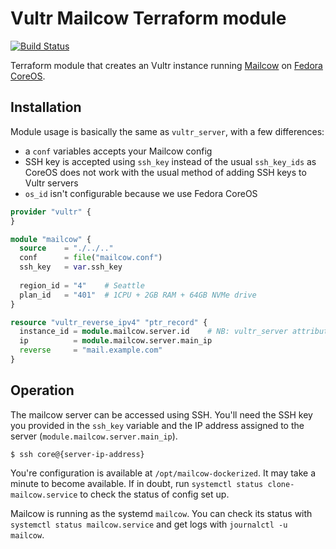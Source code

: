 # Vultr Mailcow Terraform module

[![Build Status][build-badge]][build-link]

[build-badge]: https://cloud.drone.io/api/badges/nsmith5/terraform-vultr-mailcow/status.svg
[build-link]: https://cloud.drone.io/nsmith5/terraform-vultr-mailcow

Terraform module that creates an Vultr instance running [Mailcow][mailcow] on
[Fedora CoreOS][fcos].

[mailcow]: https://mailcow.email/
[fcos]: https://docs.fedoraproject.org/en-US/fedora-coreos/

## Installation

Module usage is basically the same as `vultr_server`, with a few differences:

- a `conf` variables accepts your Mailcow config
- SSH key is accepted using `ssh_key` instead of the usual `ssh_key_ids` as
  CoreOS does not work with the usual method of adding SSH keys to Vultr
servers
- `os_id` isn't configurable because we use Fedora CoreOS

```terraform
provider "vultr" {
}

module "mailcow" {
  source    = "./../.."
  conf      = file("mailcow.conf")
  ssh_key   = var.ssh_key 
  
  region_id = "4"    # Seattle
  plan_id   = "401"  # 1CPU + 2GB RAM + 64GB NVMe drive
}

resource "vultr_reverse_ipv4" "ptr_record" {
  instance_id = module.mailcow.server.id    # NB: vultr_server attributes available as '.server'
  ip          = module.mailcow.server.main_ip
  reverse     = "mail.example.com"
}
```

## Operation

The mailcow server can be accessed using SSH. You'll need the SSH key you
provided in the `ssh_key` variable and the IP address assigned to the server
(`module.mailcow.server.main_ip`).

```
$ ssh core@{server-ip-address}
```

You're configuration is available at `/opt/mailcow-dockerized`. It may take a
minute to become available. If in doubt, run `systemctl status
clone-mailcow.service` to check the status of config set up.

Mailcow is running as the systemd `mailcow`. You can check its status with
`systemctl status mailcow.service` and get logs with `journalctl -u mailcow`.
